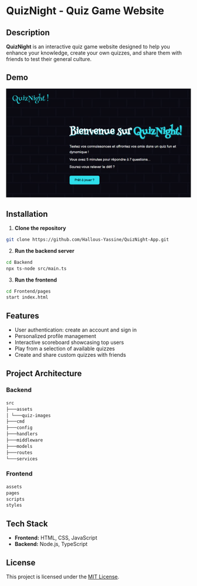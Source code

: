 # QuizNight - Quiz Game Website

## Description  
**QuizNight** is an interactive quiz game website designed to help you enhance your knowledge, create your own quizzes, and share them with friends to test their general culture.  

## Demo  
![Initial Interface](https://github.com/Hallous-Yassine/QuizNight-App/blob/main/assets/App%20Images/S1.png)

## Installation  

1. **Clone the repository**  
```bash
git clone https://github.com/Hallous-Yassine/QuizNight-App.git
```
2. **Run the backend server**
```bash
cd Backend
npx ts-node src/main.ts
```
3. **Run the frontend**
```bash
cd Frontend/pages
start index.html
```

## Features  
- User authentication: create an account and sign in  
- Personalized profile management  
- Interactive scoreboard showcasing top users  
- Play from a selection of available quizzes  
- Create and share custom quizzes with friends  

## Project Architecture  

### Backend 
```bash
src
├───assets
│ └───quiz-images
├───cmd
├───config
├───handlers
├───middleware
├───models
├───routes
└───services
```

### Frontend
```bash
assets
pages
scripts
styles
```


## Tech Stack  

- **Frontend:** HTML, CSS, JavaScript  
- **Backend:** Node.js, TypeScript  

## License  
This project is licensed under the [MIT License](LICENSE).  





